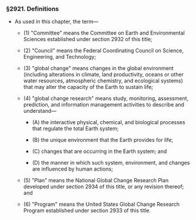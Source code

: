 ### §2921. Definitions
* As used in this chapter, the term—

  * (1) "Committee" means the Committee on Earth and Environmental Sciences established under section 2932 of this title;

  * (2) "Council" means the Federal Coordinating Council on Science, Engineering, and Technology;

  * (3) "global change" means changes in the global environment (including alterations in climate, land productivity, oceans or other water resources, atmospheric chemistry, and ecological systems) that may alter the capacity of the Earth to sustain life;

  * (4) "global change research" means study, monitoring, assessment, prediction, and information management activities to describe and understand—

    * (A) the interactive physical, chemical, and biological processes that regulate the total Earth system;

    * (B) the unique environment that the Earth provides for life;

    * (C) changes that are occurring in the Earth system; and

    * (D) the manner in which such system, environment, and changes are influenced by human actions;


  * (5) "Plan" means the National Global Change Research Plan developed under section 2934 of this title, or any revision thereof; and

  * (6) "Program" means the United States Global Change Research Program established under section 2933 of this title.